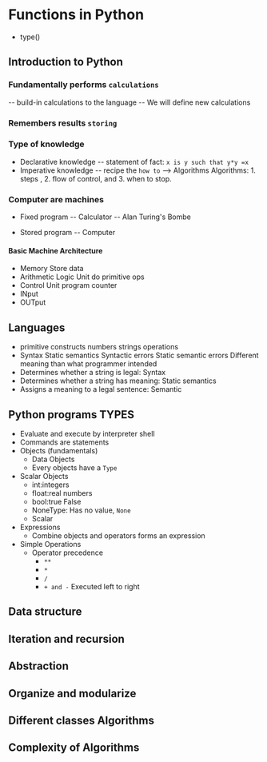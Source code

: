 # Functions in Python
- type()

## Introduction to Python

### Fundamentally performs `calculations`
-- build-in calculations to the language
-- We will define new calculations

### Remembers results `storing`

### Type of knowledge
- Declarative knowledge
-- statement of fact: `x is y such that y*y =x`
- Imperative knowledge
-- recipe the `how to` --> Algorithms
Algorithms: 1. steps , 2. flow of control, and 3. when to stop.

### Computer are machines
- Fixed program
-- Calculator
-- Alan Turing's Bombe

- Stored program
-- Computer

#### Basic Machine Architecture
- Memory
  Store data
- Arithmetic Logic Unit
  do primitive ops
- Control Unit
  program counter
- INput
- OUTput

## Languages
- primitive constructs
  numbers
  strings
  operations
- Syntax
  Static semantics
  Syntactic errors
  Static semantic errors
  Different meaning than what programmer intended
- Determines whether a string is legal: Syntax
- Determines whether a string has meaning: Static semantics
- Assigns a meaning to a legal sentence: Semantic


## Python programs TYPES
- Evaluate and execute by interpreter shell
- Commands are statements
- Objects (fundamentals)
    - Data Objects
    - Every objects have a `Type`
- Scalar Objects
    - int:integers
    - float:real numbers
    - bool:true False
    - NoneType: Has no value, `None`
    - Scalar
- Expressions
  - Combine objects and operators forms an expression
- Simple Operations
  - Operator precedence
    - `**`
    - `*`
    - `/`
    - `+ and -`
    Executed left to right

## Data structure

## Iteration and recursion

## Abstraction

## Organize and modularize

## Different classes  Algorithms

## Complexity of Algorithms

